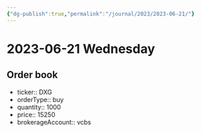 ```yaml
---
{"dg-publish":true,"permalink":"/journal/2023/2023-06-21/"}
---
```


# 2023-06-21 Wednesday


## Order book

- ticker:: DXG
- orderType:: buy
- quantity:: 1000
- price:: 15250
- brokerageAccount:: vcbs
